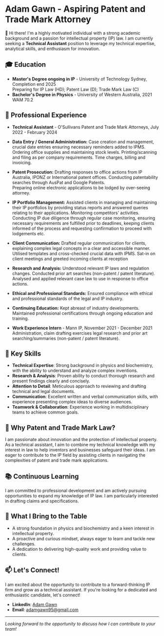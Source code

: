 # Adam Gawn - Aspiring Patent and Trade Mark Attorney

👋 Hi there! I'm a highly motivated individual with a strong academic background and a passion for intellectual property (IP) law. I am currently seeking a **Technical Assistant** position to leverage my technical expertise, analytical skills, and enthusiasm for innovation.

## 🎓 Education
- **Master's Degree ongoing in IP** - University of Technology Sydney, Completion end 2025   
     Preparing for IP Law (HD); Patent Law (D); Trade Mark Law (C)  
- **Bachelor's Degree in Physics** - University of Western Australia, 2021  
     WAM 70.2

## 💼 Professional Experience
- **Technical Assistant** - O'Sullivans Patent and Trade Mark Attorneys, July 2022 - February 2024 
- **Data Entry / General Administration:**
Case creation and management, crucial date entries ensuring necessary reminders added to IPMS. 
Ordering office supplies and maintaining stock levels. Printing/scanning and filing as per company requirements. 
Time charges, billing and invoicing.
- **Patent Prosecution:** 
Drafting responses to office actions from IP Australia, IPONZ or International patent offices. 
Conducting patentability searches through AusPat and Google Patents.  
Preparing online electronic applications to be lodged by over-seeing attorney. 
- **IP Portfolio Management:** 
Assisted clients in managing and maintaining their IP portfolios by providing status reports and answered queries relating to their applications. Monitoring competitors' activities. Conducting IP due diligence through regular case monitoring, ensuring necessary requirements are fulfilled prior to deadlines, keeping clients informed of the process and requesting confirmation to proceed with lodgements etc.
- **Client Communication:**
Drafted regular communication for clients, explaining complex legal concepts in a clear and accessible manner. Utilised templates and cross-checked crucial data with IPMS. Sat-in on client meetings and greeted incoming clients at reception
- **Research and Analysis:**
Understood relevant IP laws and regulation changes. 
Conducted prior art searches (non-patent / patent literature). 
Analysed and applied relevant case law to use in response to office actions. 
- **Ethical and Professional Standards:** 
Ensured compliance with ethical and professional standards of the legal and IP industry.
- **Continuing Education:**
Kept abreast of industry developments. 
Maintained professional certifications through ongoing education and training.

- **Work Experience Intern** - Mann IP, November 2021 - December 2021  
Administration, claim drafting exercises legal research and prior art searching/summaries (non-patent / patent literature).


## 🔑 Key Skills
- **Technical Expertise**: Strong background in physics and biochemistry, with the ability to understand and analyze complex inventions.
- **Research & Analysis**: Proven ability to conduct thorough research and present findings clearly and concisely.
- **Attention to Detail**: Meticulous approach to reviewing and drafting technical and legal documents.
- **Communication**: Excellent written and verbal communication skills, with experience presenting complex ideas to diverse audiences.
- **Teamwork & Collaboration**: Experience working in multidisciplinary teams to achieve common goals.

## 🎯 Why Patent and Trade Mark Law?
I am passionate about innovation and the protection of intellectual property. As a technical assistant, I aim to combine my technical knowledge with my interest in law to help inventors and businesses safeguard their ideas. I am eager to contribute to the IP field by assisting clients in navigating the complexities of patent and trade mark applications.

## 📚 Continuous Learning
I am committed to professional development and am actively pursuing opportunities to expand my knowledge of IP law. I am particularly interested in drafting claims and specifications.

## 🌟 What I Bring to the Table
- A strong foundation in physics and biochemistry and a keen interest in intellectual property.
- A proactive and curious mindset, always eager to learn and tackle new challenges.
- A dedication to delivering high-quality work and providing value to clients.

## 📫 Let's Connect!
I am excited about the opportunity to contribute to a forward-thinking IP firm and grow as a technical assistant. If you're looking for a dedicated and enthusiastic candidate, let's connect!

- **LinkedIn**: [Adam Gawn](https://www.linkedin.com/in/adamgawn/?trk=opento_sprofile_details)
- **Email**: adamgawn95@gmail.com  

---

*Looking forward to the opportunity to discuss how I can contribute to your team!*
